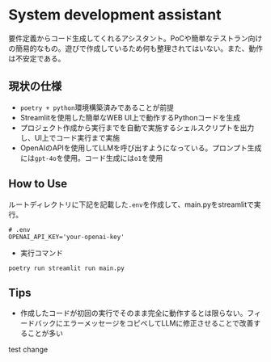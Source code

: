 # System development assistant
要件定義からコード生成してくれるアシスタント。PoCや簡単なテストラン向けの簡易的なもの。遊びで作成しているため何も整理されてはいない。また、動作は不安定である。


## 現状の仕様
- `poetry + python`環境構築済みであることが前提
- Streamlitを使用した簡単なWEB UI上で動作するPythonコードを生成
- プロジェクト作成から実行までを自動で実施するシェルスクリプトを出力し、UI上でコード実行まで実施
- OpenAIのAPIを使用してLLMを呼び出すようになっている。プロンプト生成には`gpt-4o`を使用。コード生成には`o1`を使用


## How to Use
ルートディレクトリに下記を記載した`.env`を作成して、main.pyをstreamlitで実行。
```
# .env
OPENAI_API_KEY='your-openai-key'
```

- 実行コマンド
```
poetry run streamlit run main.py 
```

## Tips
- 作成したコードが初回の実行でそのまま完全に動作するとは限らない。フィードバックにエラーメッセージをコピペしてLLMに修正させることで改善することが多い



test change
